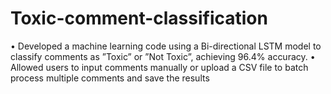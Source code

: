 # Toxic-comment-classification
• Developed a machine learning code using a Bi-directional LSTM model to classify comments as ”Toxic” or ”Not Toxic”,  achieving 96.4% accuracy.  • Allowed users to input comments manually or upload a CSV file to batch process multiple comments and save the results
